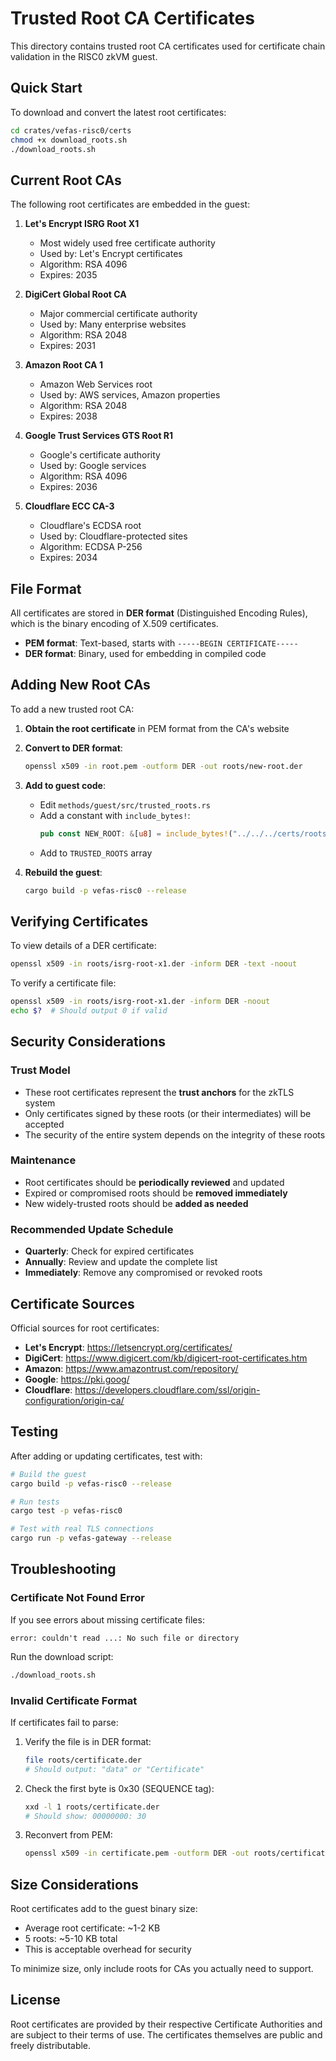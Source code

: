 # Trusted Root CA Certificates

This directory contains trusted root CA certificates used for certificate chain validation in the RISC0 zkVM guest.

## Quick Start

To download and convert the latest root certificates:

```bash
cd crates/vefas-risc0/certs
chmod +x download_roots.sh
./download_roots.sh
```

## Current Root CAs

The following root certificates are embedded in the guest:

1. **Let's Encrypt ISRG Root X1**
   - Most widely used free certificate authority
   - Used by: Let's Encrypt certificates
   - Algorithm: RSA 4096
   - Expires: 2035

2. **DigiCert Global Root CA**
   - Major commercial certificate authority
   - Used by: Many enterprise websites
   - Algorithm: RSA 2048
   - Expires: 2031

3. **Amazon Root CA 1**
   - Amazon Web Services root
   - Used by: AWS services, Amazon properties
   - Algorithm: RSA 2048
   - Expires: 2038

4. **Google Trust Services GTS Root R1**
   - Google's certificate authority
   - Used by: Google services
   - Algorithm: RSA 4096
   - Expires: 2036

5. **Cloudflare ECC CA-3**
   - Cloudflare's ECDSA root
   - Used by: Cloudflare-protected sites
   - Algorithm: ECDSA P-256
   - Expires: 2034

## File Format

All certificates are stored in **DER format** (Distinguished Encoding Rules), which is the binary encoding of X.509 certificates.

- **PEM format**: Text-based, starts with `-----BEGIN CERTIFICATE-----`
- **DER format**: Binary, used for embedding in compiled code

## Adding New Root CAs

To add a new trusted root CA:

1. **Obtain the root certificate** in PEM format from the CA's website

2. **Convert to DER format**:
   ```bash
   openssl x509 -in root.pem -outform DER -out roots/new-root.der
   ```

3. **Add to guest code**:
   - Edit `methods/guest/src/trusted_roots.rs`
   - Add a constant with `include_bytes!`:
     ```rust
     pub const NEW_ROOT: &[u8] = include_bytes!("../../../certs/roots/new-root.der");
     ```
   - Add to `TRUSTED_ROOTS` array

4. **Rebuild the guest**:
   ```bash
   cargo build -p vefas-risc0 --release
   ```

## Verifying Certificates

To view details of a DER certificate:

```bash
openssl x509 -in roots/isrg-root-x1.der -inform DER -text -noout
```

To verify a certificate file:

```bash
openssl x509 -in roots/isrg-root-x1.der -inform DER -noout
echo $?  # Should output 0 if valid
```

## Security Considerations

### Trust Model

- These root certificates represent the **trust anchors** for the zkTLS system
- Only certificates signed by these roots (or their intermediates) will be accepted
- The security of the entire system depends on the integrity of these roots

### Maintenance

- Root certificates should be **periodically reviewed** and updated
- Expired or compromised roots should be **removed immediately**
- New widely-trusted roots should be **added as needed**

### Recommended Update Schedule

- **Quarterly**: Check for expired certificates
- **Annually**: Review and update the complete list
- **Immediately**: Remove any compromised or revoked roots

## Certificate Sources

Official sources for root certificates:

- **Let's Encrypt**: https://letsencrypt.org/certificates/
- **DigiCert**: https://www.digicert.com/kb/digicert-root-certificates.htm
- **Amazon**: https://www.amazontrust.com/repository/
- **Google**: https://pki.goog/
- **Cloudflare**: https://developers.cloudflare.com/ssl/origin-configuration/origin-ca/

## Testing

After adding or updating certificates, test with:

```bash
# Build the guest
cargo build -p vefas-risc0 --release

# Run tests
cargo test -p vefas-risc0

# Test with real TLS connections
cargo run -p vefas-gateway --release
```

## Troubleshooting

### Certificate Not Found Error

If you see errors about missing certificate files:

```
error: couldn't read ...: No such file or directory
```

Run the download script:
```bash
./download_roots.sh
```

### Invalid Certificate Format

If certificates fail to parse:

1. Verify the file is in DER format:
   ```bash
   file roots/certificate.der
   # Should output: "data" or "Certificate"
   ```

2. Check the first byte is 0x30 (SEQUENCE tag):
   ```bash
   xxd -l 1 roots/certificate.der
   # Should show: 00000000: 30
   ```

3. Reconvert from PEM:
   ```bash
   openssl x509 -in certificate.pem -outform DER -out roots/certificate.der
   ```

## Size Considerations

Root certificates add to the guest binary size:

- Average root certificate: ~1-2 KB
- 5 roots: ~5-10 KB total
- This is acceptable overhead for security

To minimize size, only include roots for CAs you actually need to support.

## License

Root certificates are provided by their respective Certificate Authorities and are subject to their terms of use. The certificates themselves are public and freely distributable.
